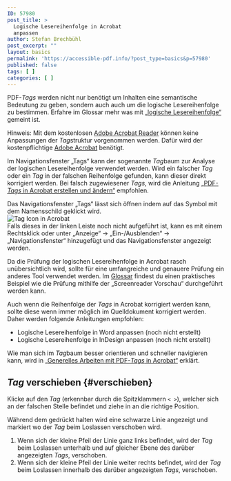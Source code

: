 ```yaml
---
ID: 57980
post_title: >
  Logische Lesereihenfolge in Acrobat
  anpassen
author: Stefan Brechbühl
post_excerpt: ""
layout: basics
permalink: 'https://accessible-pdf.info/?post_type=basics&p=57980'
published: false
tags: [ ]
categories: [ ]
---
```

PDF-*Tags* werden nicht nur benötigt um Inhalten eine semantische Bedeutung zu geben, sondern auch auch um die logische Lesereihenfolge zu bestimmen. Erfahre im Glossar mehr was mit [„logische Lesereihenfolge“](https://accessible-pdf.info/de/glossar/#logische-lesereihenfolge) gemeint ist.

<aside class="note-block">Hinweis: Mit dem kostenlosen <a href="https://get.adobe.com/de/reader/">Adobe Acrobat Reader</a> können keine Anpassungen der <em>Tag</em>struktur vorgenommen werden. Dafür wird der kostenpflichtige <a href="https://acrobat.adobe.com/ch/de/acrobat.html">Adobe Acrobat</a> benötigt.</aside>

Im Navigationsfenster „Tags“ kann der sogenannte *Tag*baum zur Analyse der logischen Lesereihenfolge verwendet werden. Wird ein falscher *Tag* oder ein *Tag* in der falschen Reihenfolge gefunden, kann dieser direkt korrigiert werden. Bei falsch zugewiesener *Tags*, wird die Anleitung [„PDF-*Tags* in Acrobat erstellen und ändern“](https://accessible-pdf.info/de/basics/pdf-tags-in-acrobat-erstellen-und-aendern/) empfohlen.

<aside id="tags" class="note-block">Das Navigationsfenster „Tags“ lässt sich öffnen indem auf das Symbol mit dem Namensschild geklickt wird.<br><img src="https://accessible-pdf.info/wp/wp-content/uploads/tag-icon.png" alt="Tag Icon in Acrobat"><br>Falls dieses in der linken Leiste noch nicht aufgeführt ist, kann es mit einem Rechtsklick oder unter „Anzeige“ → „Ein-/Ausblenden“ → „Navigationsfenster“ hinzugefügt und das Navigationsfenster angezeigt werden.</aside>

Da die Prüfung der logischen Lesereihenfolge in Acrobat rasch unübersichtlich wird, sollte für eine umfangreiche und genauere Prüfung ein anderes Tool verwendet werden. Im [Glossar](https://accessible-pdf.info/de/glossar/#logische-lesereihenfolge) findest du einen praktisches Beispiel wie die Prüfung mithilfe der „Screenreader Vorschau“ durchgeführt werden kann.

Auch wenn die Reihenfolge der *Tags* in Acrobat korrigiert werden kann, sollte diese wenn immer möglich im Quelldokument korrigiert werden. Daher werden folgende Anleitungen empfohlen:

- Logische Lesereihenfolge in Word anpassen (noch nicht erstellt)
- Logische Lesereihenfolge in InDesign anpassen (noch nicht erstellt)

<aside class="note-block">Wie man sich im <em>Tag</em>baum  besser orientieren und schneller navigieren kann, wird in <a href="https://accessible-pdf.info/de/basics/generelles-arbeiten-mit-pdf-tags-in-acrobat/">„Generelles Arbeiten mit PDF-<em>Tags</em> in Acrobat“</a> erklärt.</aside>

## *Tag* verschieben {#verschieben}

Klicke auf den *Tag* (erkennbar durch die Spitzklammern `< >`), welcher sich an der falschen Stelle befindet und ziehe in an die richtige Position. 

Während dem gedrückt halten wird eine schwarze Linie angezeigt und markiert wo der *Tag* beim Loslassen verschoben wird. 

1. Wenn sich der kleine Pfeil der Linie ganz links befindet, wird der *Tag* beim Loslassen unterhalb und auf gleicher Ebene des darüber angezeigten *Tags*, verschoben.
2. Wenn sich der kleine Pfeil der Linie weiter rechts befindet, wird der *Tag* beim Loslassen innerhalb des darüber angezeigten *Tags*, verschoben.